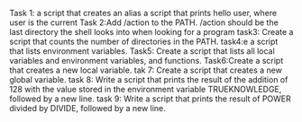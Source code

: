 Task 1: a script that creates an alias
a script that prints hello user, where user is the current 
Task 2:Add /action to the PATH. /action should be the last directory the shell looks into when looking for a program
task3: Create a script that counts the number of directories in the PATH.
task4:e a script that lists environment variables.
Task5: Create a script that lists all local variables and environment variables, and functions.
Task6:Create a script that creates a new local variable.
tak 7: Create a script that creates a new global variable.
 task 8: Write a script that prints the result of the addition of 128 with the value stored in the environment variable TRUEKNOWLEDGE, followed by a new line.
task 9: Write a script that prints the result of POWER divided by DIVIDE, followed by a new line.
